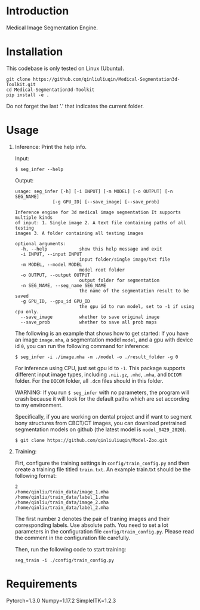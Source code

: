 # Introduction

Medical Image Segmentation Engine.

# Installation
This codebase is only tested on Linux (Ubuntu).
   ```shell
   git clone https://github.com/qinliuliuqin/Medical-Segmentation3d-Toolkit.git
   cd Medical-Segmentation3d-Toolkit
   pip install -e .
   ```
Do not forget the last '.' that indicates the current folder.

# Usage

1. Inference:
   Print the help info.
   
   Input:
   ```
   $ seg_infer --help
   ```
   Output:
   ```
   usage: seg_infer [-h] [-i INPUT] [-m MODEL] [-o OUTPUT] [-n SEG_NAME]
                 [-g GPU_ID] [--save_image] [--save_prob]

   Inference engine for 3d medical image segmentation It supports multiple kinds
   of input: 1. Single image 2. A text file containing paths of all testing
   images 3. A folder containing all testing images

   optional arguments:
     -h, --help            show this help message and exit
     -i INPUT, --input INPUT
                           input folder/single image/txt file
     -m MODEL, --model MODEL
                           model root folder
     -o OUTPUT, --output OUTPUT
                           output folder for segmentation
     -n SEG_NAME, --seg_name SEG_NAME
                           the name of the segmentation result to be saved
     -g GPU_ID, --gpu_id GPU_ID
                           the gpu id to run model, set to -1 if using cpu only.
     --save_image          whether to save original image
     --save_prob           whether to save all prob maps

   ```
   The following is an example that shows how to get started:
   If you have an image `image.mha`, a segmentation model `model`, and a gpu with device id `0`, you can run the 
   following command for inference:   
   ```
   $ seg_infer -i ./image.mha -m ./model -o ./result_folder -g 0 
   ```
   For inference using CPU, just set gpu id to `-1`. 
   This package supports different input image types, including `.nii.gz`, `.mhd`, `.mha`, and `DCIOM` folder.
   For the `DICOM` folder, all `.dcm` files should in this folder.

   WARNING: If you run `$ seg_infer` with no parameters, the program will crash because it will look for the default paths
   which are set according to my environment. 
   
   Specifically, if you are working on dental project and if want to segment bony structures from CBCT/CT images, you can 
   download pretrained segmentation models on github (the latest model is `model_0429_2020`).
   ```
   $ git clone https://github.com/qinliuliuqin/Model-Zoo.git  
   ```


2. Training:

   Firt, configure the training settings in `config/train_config.py` and then create a training file titled `train.txt`.
   An example train.txt should be the following format:
   ```
   2
   /home/qinliu/train_data/image_1.mha
   /home/qinliu/train_data/label_1.mha
   /home/qinliu/train_data/image_2.mha
   /home/qinliu/train_data/label_2.mha   
   ```
   The first number `2` denotes the pair of traning images and their corresponding labels. Use absolute path.
   You need to set a lot parameters in the configuration file `config/train_config.py`. Please read the comment in the 
   configuration file carefully.
   
   Then, run the following code to start training:
   ```shell
   seg_train -i ./config/train_config.py
   ```

# Requirements
Pytorch=1.3.0
Numpy=1.17.2
SimpleITK=1.2.3
